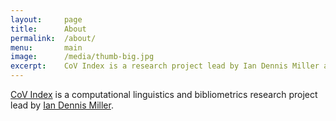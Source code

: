 ```yaml
---
layout:     page
title:      About
permalink:  /about/
menu:       main
image:      /media/thumb-big.jpg
excerpt:    CoV Index is a research project lead by Ian Dennis Miller at the University of Toronto
---
```


[CoV Index](http://covindex.com) is a computational linguistics and bibliometrics research project lead by <a href="http://imiller.utsc.utoronto.ca">Ian Dennis Miller</a>.
